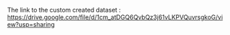 The link to the custom created dataset : https://drive.google.com/file/d/1cm_atDGQ6QvbQz3j61vLKPVQuvrsgkoG/view?usp=sharing
